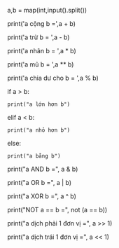 a,b = map(int,input().split())

print('a cộng b =',a + b)

print('a trừ b = ',a - b)

print('a nhân b = ',a * b)

print('a mũ b = ',a ** b)

print('a chia dư cho b = ',a % b)

if a > b:

    print("a lớn hơn b")

elif a < b:

    print("a nhỏ hơn b")

else:

    print("a bằng b")

print("a AND b =", a & b)

print("a OR b =", a | b)

print("a XOR b =", a ^ b)

print("NOT a == b =", not (a == b))

print("a dịch phải 1 đơn vị =", a >> 1)

print("a dịch trái 1 đơn vị =", a << 1)